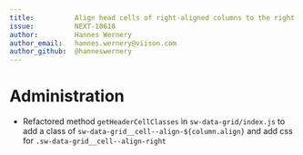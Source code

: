 ```yaml
---
title:          Align head cells of right-aligned columns to the right
issue:          NEXT-10618
author:         Hannes Wernery
author_email:   hannes.wernery@viison.com
author_github:  @hanneswernery
---
```

# Administration
* Refactored method `getHeaderCellClasses` ìn `sw-data-grid/index.js` to add a class of `sw-data-grid__cell--align-${column.align}` and add css for `.sw-data-grid__cell--align-right`
    

